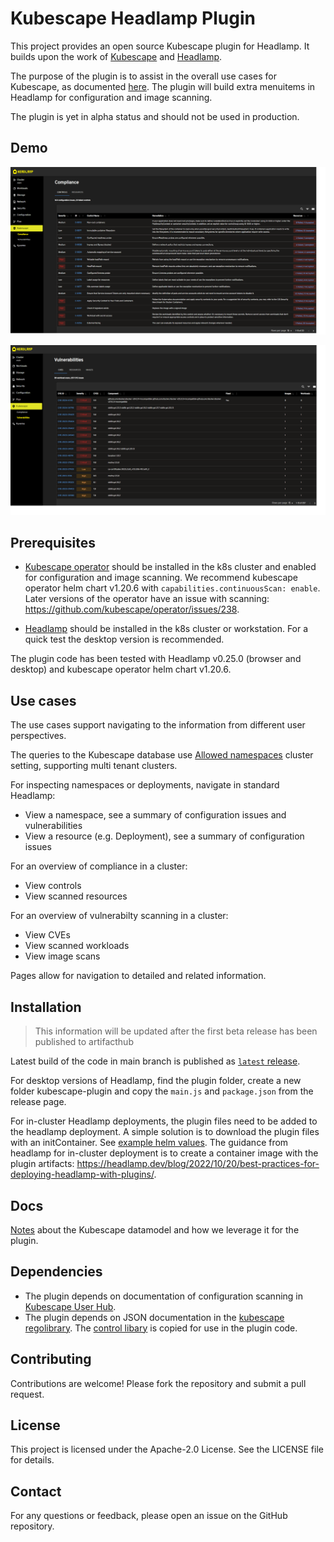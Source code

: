 # Kubescape Headlamp Plugin

This project provides an open source Kubescape plugin for Headlamp. It builds upon the work of [Kubescape](https://kubescape.io/) and [Headlamp](https://github.com/headlamp-k8s/headlamp).

The purpose of the plugin is to assist in the overall use cases for Kubescape, as documented [here](https://kubescape.io/).
The plugin will build extra menuitems in Headlamp for configuration and image scanning.

The plugin is yet in alpha status and should not be used in production.

## Demo

![compliance](./demo/compliance.png)

![vulnerabilities](./demo/vulnerabilities.png)

## Prerequisites

- [Kubescape operator](https://kubescape.io/docs/operator/) should be installed in the k8s cluster and enabled for configuration and image scanning.
  We recommend kubescape operator helm chart v1.20.6 with `capabilities.continuousScan: enable`. Later versions of the operator have an issue with scanning: https://github.com/kubescape/operator/issues/238.

- [Headlamp](https://github.com/headlamp-k8s/headlamp) should be installed in the k8s cluster or workstation. For a quick test the desktop version is recommended.

The plugin code has been tested with Headlamp v0.25.0 (browser and desktop) and kubescape operator helm chart v1.20.6.

## Use cases

The use cases support navigating to the information from different user perspectives.

The queries to the Kubescape database use [Allowed namespaces](https://headlamp.dev/docs/latest/faq/#i-cannot-access-any-section-in-my-cluster-it-keeps-saying-access-denied) cluster setting, supporting multi tenant clusters.

For inspecting namespaces or deployments, navigate in standard Headlamp:

- View a namespace, see a summary of configuration issues and vulnerabilities
- View a resource (e.g. Deployment), see a summary of configuration issues

For an overview of compliance in a cluster:

- View controls
- View scanned resources

For an overview of vulnerabilty scanning in a cluster:

- View CVEs
- View scanned workloads
- View image scans

Pages allow for navigation to detailed and related information.

## Installation

> This information will be updated after the first beta release has been published to artifacthub

Latest build of the code in main branch is published as [`latest` release](https://github.com/Kubebeam/kubescape-headlamp-plugin/releases/tag/latest).

For desktop versions of Headlamp, find the plugin folder, create a new folder kubescape-plugin and copy the `main.js` and `package.json` from the release page.

For in-cluster Headlamp deployments, the plugin files need to be added to the headlamp deployment. A simple solution is to download the plugin files with an initContainer. See [example helm values](./examples/headlamp-helm-values.yaml).
The guidance from headlamp for in-cluster deployment is to create a container image with the plugin artifacts: https://headlamp.dev/blog/2022/10/20/best-practices-for-deploying-headlamp-with-plugins/.

## Docs

[Notes](./docs/kubescape-model.md) about the Kubescape datamodel and how we leverage it for the plugin.

## Dependencies

- The plugin depends on documentation of configuration scanning in [Kubescape User Hub](https://hub.armosec.io/docs/controls).
- The plugin depends on JSON documentation in the [kubescape regolibrary](https://github.com/kubescape/regolibrary/releases/download/v2/controls/). The [control libary](./src/ConfigurationScanning/controlLibrary.js) is copied for use in the plugin code.

## Contributing

Contributions are welcome! Please fork the repository and submit a pull request.

## License

This project is licensed under the Apache-2.0 License. See the LICENSE file for details.

## Contact

For any questions or feedback, please open an issue on the GitHub repository.
